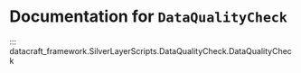 # Documentation for `DataQualityCheck`

::: datacraft_framework.SilverLayerScripts.DataQualityCheck.DataQualityCheck
